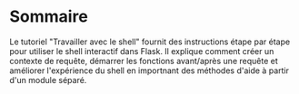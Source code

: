 # Sommaire

Le tutoriel "Travailler avec le shell" fournit des instructions étape par étape pour utiliser le shell interactif dans Flask. Il explique comment créer un contexte de requête, démarrer les fonctions avant/après une requête et améliorer l'expérience du shell en importnant des méthodes d'aide à partir d'un module séparé.
